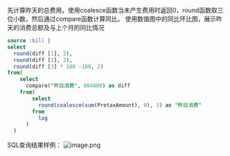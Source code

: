 先计算昨天的总费用，使用coalesce函数当未产生费用时返回0，round函数取三位小数，然后通过compare函数计算同比。 使用数值图中的同比环比图，展示昨天的消费总额及与上个月的同比情况
```sql
source :bill |
select
  round(diff [1], 2),
  round(diff [2], 2),
  round(diff [3] * 100 -100, 2)
from(
    select
      compare("昨日消费", 604800) as diff
    from(
        select
          round(coalesce(sum(PretaxAmount), 0), 3) as "昨日消费"
        from
          log
      )
  )
```
SQL查询结果样例：
![image.png](/img/src/sqldemo/昨天的消费及与上月的同比/986b6e7b47e35df75ce2e24f7d1c5fa7612f8ff7cde1dcc5398c6995bc222b6f.png)
